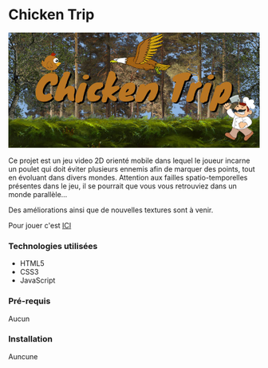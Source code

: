# Chicken Trip

![Chicken Trip Logo](/textures/chickenTripLogo.jpeg)

Ce projet est un jeu video 2D orienté mobile dans lequel le joueur incarne un poulet
qui doit éviter plusieurs ennemis afin de marquer des points, tout en évoluant dans 
divers mondes.
Attention aux failles spatio-temporelles présentes dans le jeu, il se pourrait que vous
vous retrouviez dans un monde parallèle...

Des améliorations ainsi que de nouvelles textures sont à venir.


Pour jouer c'est [ICI](https://romlabo.github.io/ChickenTrip/)



### Technologies utilisées

* HTML5
* CSS3
* JavaScript

### Pré-requis

Aucun

### Installation

Auncune